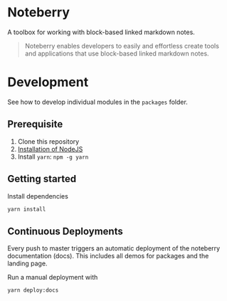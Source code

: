# Noteberry

A toolbox for working with block-based linked markdown notes.

> Noteberry enables developers to easily and effortless create tools and applications that use block-based linked markdown notes.

# Development

See how to develop individual modules in the `packages` folder.

## Prerequisite

1. Clone this repository
1. [Installation of NodeJS](https://nodejs.org/en/)
1. Install `yarn`: `npm -g yarn`

## Getting started

Install dependencies

```bash
yarn install
```

## Continuous Deployments

Every push to master triggers an automatic deployment of the noteberry documentation (docs). This includes all demos for packages and the landing page.

Run a manual deployment with

```bash
yarn deploy:docs
```
